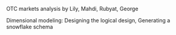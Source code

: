 OTC markets analysis by Lily, Mahdi, Rubyat, George

Dimensional modeling: 
Designing the logical design, 
Generating a snowflake schema
